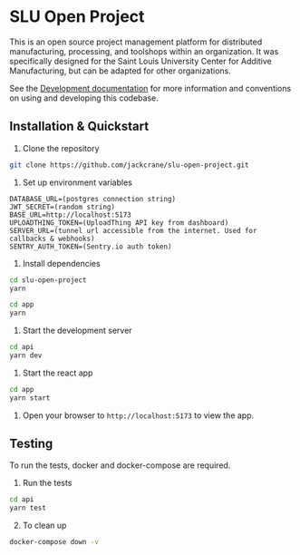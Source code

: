 # SLU Open Project

This is an open source project management platform for distributed manufacturing, processing, and toolshops within an organization. It was specifically designed for the Saint Louis University Center for Additive Manufacturing, but can be adapted for other organizations.

See the [Development documentation](doc/index.md) for more information and conventions on using and developing this codebase.

## Installation & Quickstart

1. Clone the repository

```bash
git clone https://github.com/jackcrane/slu-open-project.git
```

1. Set up environment variables

```
DATABASE_URL=(postgres connection string)
JWT_SECRET=(random string)
BASE_URL=http://localhost:5173
UPLOADTHING_TOKEN=(UploadThing API key from dashboard)
SERVER_URL=(tunnel url accessible from the internet. Used for callbacks & webhooks)
SENTRY_AUTH_TOKEN=(Sentry.io auth token)
```

1. Install dependencies

```bash
cd slu-open-project
yarn
```

```bash
cd app
yarn
```

1. Start the development server

```bash
cd api
yarn dev
```

1. Start the react app

```bash
cd app
yarn start
```

1. Open your browser to `http://localhost:5173` to view the app.

## Testing

To run the tests, docker and docker-compose are required.

1. Run the tests

```bash
cd api
yarn test
```

2. To clean up

```bash
docker-compose down -v
```